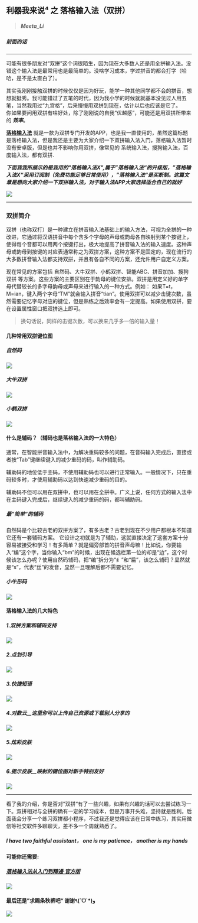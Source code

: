## 利器我来说⁴ 之 落格输入法（双拼）

>#####   Meeta_Li

##### 前面的话
***
   可能有很多朋友对“双拼”这个词很陌生，因为现在大多数人还是用全拼输入法。没错这个输入法是最常用也是最简单的。没啥学习成本，学过拼音的都会打字（哈哈，是不是太直白了）。

   其实我刚刚接触双拼的时候仅仅是因为好玩，能学一种其他同学都不会的拼音，想想就挺秀。我可能错过了五笔的时代，因为我小学的时候就就基本没见过人用五笔，当然我用过“九宫格”，后来慢慢用双拼到现在，估计以后也应该是它了。
​    
   你如果要问用双拼有啥好处，除了刚刚说的自我“优越感”，可能还是用双拼所带来的 ***效率***。

**[落格输入法](https://itunes.apple.com/cn/app/%E8%90%BD%E6%A0%BC%E8%BE%93%E5%85%A5%E6%B3%95-x/id1373102819?mt=8)**  就是一款为双拼专门开发的APP，也是我一直使用的，虽然这篇标题是落格输入法，但是我还是主要为大家介绍一下双拼输入法入门，落格输入法暂时没有安卓版，但是也并不影响你用双拼，像常见的 系统输入法，搜狗输入法，百度输入法，都有双拼.

***下面我我所展示的是我用的"落格输入法X",属于”落格输入法“的升级版，”落格输入法X“采用订阅制（免费功能足够日常使用），”落格输入法“是买断制。这篇文章是想向大家介绍一下双拼输入法，对于输入法APP大家选择适合自己的就好***

![](https://ws1.sinaimg.cn/large/0076dY5Wgy1fycby1x2j5g306e0dwqq7.gif)

* * *

   ### 双拼简介


   双拼（也称双打）是一种建立在拼音输入法基础上的输入方法，可视为全拼的一种改进，它通过将汉语拼音中每个含多个字母的声母或韵母各自映射到某个按键上，使得每个音都可以用两个按键打出，极大地提高了拼音输入法的输入速度。这种声母或韵母到按键的对应表通常称之为双拼方案，这种方案不是固定的，现在流行的大多数拼音输入法都支持双拼，并且有各自不同的方案，还允许用户自定义方案。

   现在常见的方案包括 自然码、大牛双拼、小鹤双拼、智能ABC、拼音加加、搜狗双拼 等方案。这些方案的主要区别在于韵母的键位安排。双拼是用定义好的单字母代替较长的多字母韵母或声母来进行输入的一种方式。例如： 如果T=t，M=ian，键入两个字母“TM”就会输入拼音“tian”。使用双拼可以减少击键次数，虽然需要记忆字母对应的键位，但是熟练之后效率会有一定提高。如果使用双拼，要在设置属性窗口把双拼选上即可。



>
>   换句话说，同样的击键次数，可以换来几乎多一倍的输入量！



#### 几种常用双拼键位图

##### *自然码*

![](https://ws1.sinaimg.cn/large/0076dY5Wgy1fycb6gzg3bj30os07kdh5.jpg)


##### *大牛双拼*
![](https://ws1.sinaimg.cn/large/0076dY5Wgy1fycb7w1pwcj30kp0bljux.jpg)


##### *小鹤双拼*
![](https://ws1.sinaimg.cn/large/0076dY5Wgy1fycb582l56j30os07kgmw.jpg)





#### 什么是辅码？（辅码也是落格输入法的一大特色）


  通常，在智能拼音输入法中，为解决重码较多的问题，在音码输入完成后，直接或者按“Tab”键继续键入的减少重码的码，叫作辅助码。

  辅助码的地位低于主码，不使用辅助码也可以进行正常输入。一般情况下，只在重码较多时，才使用辅助码以达到快速减少重码的目的。

  辅助码不但可以用在双拼中，也可以用在全拼中。广义上说，任何方式的输入法中在主码键入完成后，继续键入的减少重码的码，都叫辅助码。


##### 最”简单“的辅码

  自然码是个比较古老的双拼方案了，有多古老？古老到现在不少用户都根本不知道它还有一套辅码方案。 它设计之初就是为了辅助，这就直接决定了这套方案十分容易被接受和学习！有多简单？就是偏旁部首的拼音声母嘛！比如说，你要输入“编”这个字，当你输入“bm”的时候，出现在候选栏第一位的却是“边”，这个时候该怎么办呢？使用自然码辅码，把“编”拆分为“纟”和“扁”，该怎么辅码？显然就是“s”，代表“丝”的发音，显然一旦理解后都不需要记忆。

  

##### 小牛形码

![](https://ws1.sinaimg.cn/large/0076dY5Wgy1fycbwdmqqzj30oo0wmdn6.jpg)



#### 落格输入法的几大特色

##### 1.**双拼方案和辅码支持**
![](https://ws1.sinaimg.cn/large/0076dY5Wgy1fycc4ahqqsj31qi1vodp9.jpg)


##### 2.**点划引导**
![](https://ws1.sinaimg.cn/large/0076dY5Wgy1fycc7rc7tdj30v91vodjr.jpg)


##### 3.**快捷短语**
![](https://ws1.sinaimg.cn/large/0076dY5Wgy1fycc8f8weyj30v91von1q.jpg)

##### 4.*对数云*__这里你可以上传自己资源或下载别人分享的
![](https://ws1.sinaimg.cn/large/0076dY5Wgy1fyccb4ar2bj30v91voqc7.jpg)

##### 5.炫彩皮肤
![](https://ws1.sinaimg.cn/large/0076dY5Wgy1fycce1h8i8j30v91vo0xq.jpg)


##### 6.提示皮肤__映射的键位图对新手特别友好
![](https://ws1.sinaimg.cn/large/0076dY5Wgy1fyccws4ygnj30v91vo7a9.jpg)



* * *
看了我的介绍，你是否对”双拼“有了一些兴趣，如果有兴趣的话可以去尝试练习一下。双拼相对与全拼的确有一定的学习成本，但是万事开头难，坚持就是胜利。后面我会分享一个练习双拼都小程序，不过我还是觉得应该在日常中练习，其实用微信等社交软件多聊聊天，差不多一个周就熟悉了。

##### I have two faithful assistant， one is my patience， another is my hands


#### 可能你还需要:

##### [落格输入法从入门到精通·官方版](https://docs.logcg.com/)


![](https://ws1.sinaimg.cn/large/0076dY5Wgy1fycdhz4tnsj30ji0lmae1.jpg)



#### 最后还是”求赐条秋裤吧“ 谢谢٩(ˊᗜˋ*)و
![](https://ws1.sinaimg.cn/large/0076dY5Wgy1fyatrubqidj30fs0no0uq.jpg)